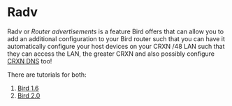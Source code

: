 Radv
====

Radv or _Router advertisements_ is a feature Bird offers that can allow you to add an additional configuration to your Bird router such that you
can have it automatically configure your host devices on your CRXN /48 LAN such that they can access the LAN, the greater CRXN and also possibly
configure [CRXN DNS](../dns) too!

There are tutorials for both:

1. [Bird 1.6](bird1.6_radv.md)
2. [Bird 2.0](bird2_radv.md)